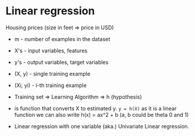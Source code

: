 # Linear regression

Housing prices (size in feet => price in USD)


* m - number of examples in the dataset
* X's - input variables, features
* y's - output variables, target variables
* (X, y) - single training example
* (Xi, yi) - i-th training example

* Training set => Learning Algorithm => h (hypothesis)
* is function that converts X to estimated y.  `y = h(X)` as it is a linear function we can also write h(x) = ax^2 + b  (a, b could be theta 0 and 1)

* Linear regression with one variable (aka.) Univariate Linear regression.


